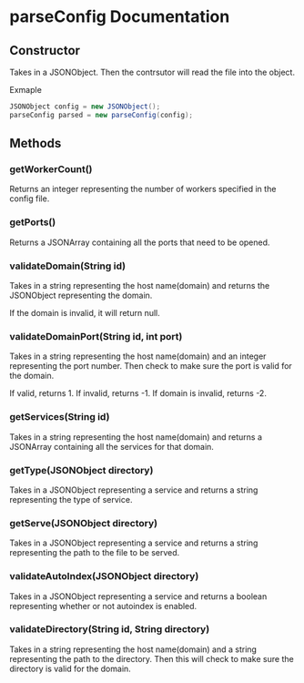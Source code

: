 # parseConfig Documentation

## Constructor

Takes in a JSONObject. Then the contrsutor will read the file into the object.

Exmaple

```java
JSONObject config = new JSONObject();
parseConfig parsed = new parseConfig(config);
```

## Methods

### getWorkerCount()

Returns an integer representing the number of workers specified in the config file.

### getPorts()

Returns a JSONArray containing all the ports that need to be opened.

### validateDomain(String id)

Takes in a string representing the host name(domain) and returns the JSONObject representing the domain.

If the domain is invalid, it will return null.

### validateDomainPort(String id, int port)

Takes in a string representing the host name(domain) and an integer representing the port number.
Then check to make sure the port is valid for the domain.

If valid, returns 1. If invalid, returns -1.
If domain is invalid, returns -2.

### getServices(String id)

Takes in a string representing the host name(domain) and returns a JSONArray containing all the services for that domain.

### getType(JSONObject directory)

Takes in a JSONObject representing a service and returns a string representing the type of service.

### getServe(JSONObject directory)

Takes in a JSONObject representing a service and returns a string representing the path to the file to be served.

### validateAutoIndex(JSONObject directory)

Takes in a JSONObject representing a service and returns a boolean representing whether or not autoindex is enabled.

### validateDirectory(String id, String directory)

Takes in a string representing the host name(domain) and a string representing the path to the directory.
Then this will check to make sure the directory is valid for the domain.
